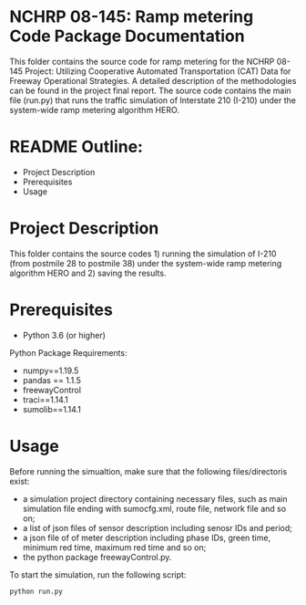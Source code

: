 # NCHRP 08-145: Ramp metering Code Package Documentation

This folder contains the source code for ramp metering for the NCHRP 08-145 Project: Utilizing Cooperative Automated Transportation (CAT) Data for Freeway Operational Strategies. A detailed description of the methodologies can be found in the project final report. The source code contains the main file (run.py) that runs the traffic simulation of Interstate 210 (I-210) under the system-wide ramp metering algorithm HERO.

# README Outline:
* Project Description
* Prerequisites
* Usage

# Project Description

This folder contains the source codes 1) running the simulation of I-210 (from postmile 28 to postmile 38) under the system-wide ramp metering algorithm HERO and 2) saving the results.

# Prerequisites
- Python 3.6 (or higher)

Python Package Requirements:
- numpy==1.19.5
- pandas == 1.1.5
- freewayControl
- traci==1.14.1
- sumolib==1.14.1

# Usage
Before running the simualtion, make sure that the following files/directoris exist:

- a simulation project directory containing necessary files, such as main simulation file ending with sumocfg.xml, route file, network file and so on;
- a list of json files of sensor description including senosr IDs and period; 
- a json file of of meter description including phase IDs, green time, minimum red time, maximum red time and so on;
- the python package freewayControl.py.

To start the simulation, run the following script:
```
python run.py
```